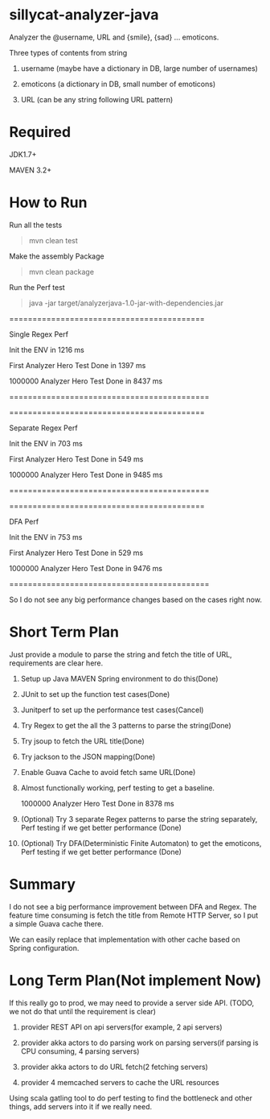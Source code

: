 sillycat-analyzer-java
======================

Analyzer the @username, URL and {smile}, {sad} ... emoticons.

Three types of contents from string

1. username  (maybe have a dictionary in DB, large number of usernames)

2. emoticons (a dictionary in DB, small number of emoticons)

3. URL       (can be any string following URL pattern)

Required
======================
JDK1.7+

MAVEN 3.2+

How to Run
======================

Run all the tests

>mvn clean test

Make the assembly Package

>mvn clean package

Run the Perf test

>java -jar target/analyzerjava-1.0-jar-with-dependencies.jar

==========================================

Single Regex Perf

Init the ENV in 1216 ms

First Analyzer Hero Test Done in 1397 ms

1000000 Analyzer Hero Test Done in 8437 ms

===========================================

==========================================

Separate Regex Perf

Init the ENV in 703 ms

First Analyzer Hero Test Done in 549 ms

1000000 Analyzer Hero Test Done in 9485 ms

===========================================

==========================================

DFA Perf

Init the ENV in 753 ms

First Analyzer Hero Test Done in 529 ms

1000000 Analyzer Hero Test Done in 9476 ms

===========================================

So I do not see any big performance changes based on the cases right now.

Short Term Plan
======================

Just provide a module to parse the string and fetch the title of URL, requirements are clear here.

1. Setup up Java MAVEN Spring environment to do this(Done)

2. JUnit to set up the function test cases(Done)

3. Junitperf to set up the performance test cases(Cancel)

4. Try Regex to get the all the 3 patterns to parse the string(Done)

5. Try jsoup to fetch the URL title(Done)

6. Try jackson to the JSON mapping(Done)

7. Enable Guava Cache to avoid fetch same URL(Done)

8. Almost functionally working, perf testing to get a baseline.

   1000000 Analyzer Hero Test Done in 8378 ms

9. (Optional) Try 3 separate Regex patterns to parse the string separately, Perf testing if we get better performance (Done)

10. (Optional) Try DFA(Deterministic Finite Automaton) to get the emoticons, Perf testing if we get better performance (Done)

Summary
======================

I do not see a big performance improvement between DFA and Regex. The feature time consuming is fetch the title from Remote HTTP 
Server, so I put a simple Guava cache there.

We can easily replace that implementation with other cache based on Spring configuration.


Long Term Plan(Not implement Now)
======================

If this really go to prod, we may need to provide a server side API. (TODO, we not do that until the requirement is clear)

1. provider REST API on api servers(for example, 2 api servers)

2. provider akka actors to do parsing work on parsing servers(if parsing is CPU consuming, 4 parsing servers)

3. provider akka actors to do URL fetch(2 fetching servers)

4. provider 4 memcached servers to cache the URL resources

Using scala gatling tool to do perf testing to find the bottleneck and other things, add servers into it if we really need.

